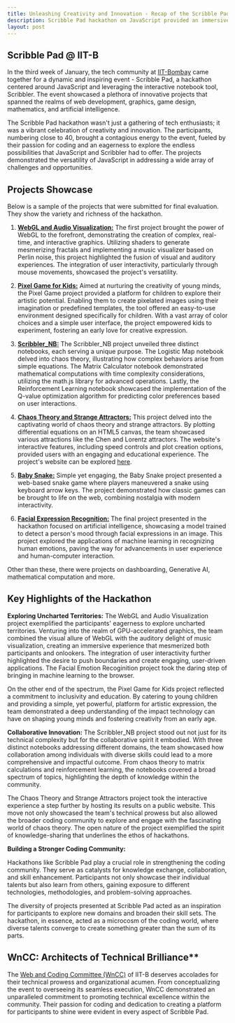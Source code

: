 ```yaml
---
title: Unleashing Creativity and Innovation - Recap of the Scribble Pad Hackathon on JavaScript with Scribbler
description: Scribble Pad hackathon on JavaScript provided an immersive experience for participant an organizers in getting JavaScript to the browser.
layout: post
---
```


## Scribble Pad @ IIT-B
In the third week of January, the tech community at [IIT-Bombay](https://www.iitb.ac.in/) came together for a dynamic and inspiring event - Scribble Pad, a hackathon centered around JavaScript and leveraging the interactive notebook tool, Scribbler. The event showcased a plethora of innovative projects that spanned the realms of web development, graphics, game design, mathematics, and artificial intelligence.

The Scribble Pad hackathon wasn't just a gathering of tech enthusiasts; it was a vibrant celebration of creativity and innovation. The participants, numbering close to 40, brought a contagious energy to the event, fueled by their passion for coding and an eagerness to explore the endless possibilities that JavaScript and Scribbler had to offer. The projects demonstrated the versatility of JavaScript in addressing a wide array of challenges and opportunities.


## Projects Showcase
Below is a sample of the projects that were submitted for final evaluation. They show the variety and richness of the hackathon. 

1. **[WebGL and Audio Visualization:](https://github.com/Anomaly42/Scribbler_JavaScript_Hackathon_Submission/)**
   The first project brought the power of WebGL to the forefront, demonstrating the creation of complex, real-time, and interactive graphics. Utilizing shaders to generate mesmerizing fractals and implementing a music visualizer based on Perlin noise, this project highlighted the fusion of visual and auditory experiences. The integration of user interactivity, particularly through mouse movements, showcased the project's versatility.

2. **[Pixel Game for Kids:](https://github.com/agranan/HackathonJan2024)**
   Aimed at nurturing the creativity of young minds, the Pixel Game project provided a platform for children to explore their artistic potential. Enabling them to create pixelated images using their imagination or predefined templates, the tool offered an easy-to-use environment designed specifically for children. With a vast array of color choices and a simple user interface, the project empowered kids to experiment, fostering an early love for creative expression.

3. **[Scribbler_NB:](https://github.com/DH-ai/Scribbler_NB)**
   The Scribbler_NB project unveiled three distinct notebooks, each serving a unique purpose. The Logistic Map notebook delved into chaos theory, illustrating how complex behaviors arise from simple equations. The Matrix Calculator notebook demonstrated mathematical computations with time complexity considerations, utilizing the math.js library for advanced operations. Lastly, the Reinforcement Learning notebook showcased the implementation of the Q-value optimization algorithm for predicting color preferences based on user interactions.

4. **[Chaos Theory and Strange Attractors:](https://github.com/Sam-MARTis/ChaosTheoryAttractors)**
   This project delved into the captivating world of chaos theory and strange attractors. By plotting differential equations on an HTML5 canvas, the team showcased various attractions like the Chen and Lorentz attractors. The website's interactive features, including speed controls and plot creation options, provided users with an engaging and educational experience. The project's website can be explored [here](https://sam-martis.github.io/ChaosTheoryAttractors/).

5. **[Baby Snake:](https://github.com/himu23/babysnake)**
   Simple yet engaging, the Baby Snake project presented a web-based snake game where players maneuvered a snake using keyboard arrow keys. The project demonstrated how classic games can be brought to life on the web, combining nostalgia with modern interactivity.

6. **[Facial Expression Recognition:](https://github.com/madhav48/FaceExpressionRecognition)**
   The final project presented in the hackathon focused on artificial intelligence, showcasing a model trained to detect a person's mood through facial expressions in an image. This project explored the applications of machine learning in recognizing human emotions, paving the way for advancements in user experience and human-computer interaction.
   
Other than these, there were projects on dashboarding, Generative AI, mathematical computation and more.

## Key Highlights of the Hackathon

**Exploring Uncharted Territories:**
The WebGL and Audio Visualization project exemplified the participants' eagerness to explore uncharted territories. Venturing into the realm of GPU-accelerated graphics, the team combined the visual allure of WebGL with the auditory delight of music visualization, creating an immersive experience that mesmerized both participants and onlookers. The integration of user interactivity further highlighted the desire to push boundaries and create engaging, user-driven applications. The Facial Emotion Recoginition project took the daring step of bringing in machine learning to the browser.

On the other end of the spectrum, the Pixel Game for Kids project reflected a commitment to inclusivity and education. By catering to young children and providing a simple, yet powerful, platform for artistic expression, the team demonstrated a deep understanding of the impact technology can have on shaping young minds and fostering creativity from an early age.

**Collaborative Innovation:**
The Scribbler_NB project stood out not just for its technical complexity but for the collaborative spirit it embodied. With three distinct notebooks addressing different domains, the team showcased how collaboration among individuals with diverse skills could lead to a more comprehensive and impactful outcome. From chaos theory to matrix calculations and reinforcement learning, the notebooks covered a broad spectrum of topics, highlighting the depth of knowledge within the community.

The Chaos Theory and Strange Attractors project took the interactive experience a step further by hosting its results on a public website. This move not only showcased the team's technical prowess but also allowed the broader coding community to explore and engage with the fascinating world of chaos theory. The open nature of the project exemplified the spirit of knowledge-sharing that underlines the ethos of hackathons.

**Building a Stronger Coding Community:**

Hackathons like Scribble Pad play a crucial role in strengthening the coding community. They serve as catalysts for knowledge exchange, collaboration, and skill enhancement. Participants not only showcase their individual talents but also learn from others, gaining exposure to different technologies, methodologies, and problem-solving approaches.

The diversity of projects presented at Scribble Pad acted as an inspiration for participants to explore new domains and broaden their skill sets. The hackathon, in essence, acted as a microcosm of the coding world, where diverse talents converge to create something greater than the sum of its parts.

## WnCC: Architects of Technical Brilliance**

The [Web and Coding Committee (WnCC)](https://itc.gymkhana.iitb.ac.in/wncc/) of IIT-B deserves accolades for their technical prowess and organizational acumen. From conceptualizing the event to overseeing its seamless execution, WnCC demonstrated an unparalleled commitment to promoting technical excellence within the community. Their passion for coding and dedication to creating a platform for participants to shine were evident in every aspect of Scribble Pad.

